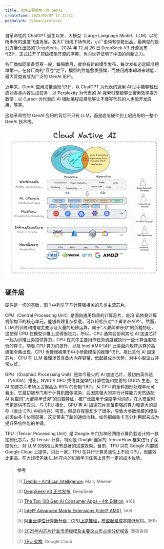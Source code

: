 ```yaml
---
title: 软件工程视角下的 GenAI
createTime: 2025/06/07 17:31:42
permalink: /genai/preface/
---
```


自革命性的 ChatGPT 诞生以来，大模型（Large Language Model，LLM）以前所未有的速度飞速发展。各大厂纷纷下场布局，小厂也频有惊艳出品。最典型的是幻方量化出品的 DeepSeek，2024 年 12 月 26 日 DeepSeek-V3 开源发布^[2]^，正式拉开了顶级模型开源的序幕，也向世界证明了中国的创新之力。

各厂商如同军备竞赛一般，每隔数月，就会有新的模型发布，每次发布必定瞄准榜单第一。在各厂商的“互卷”之下，模型的性能愈发强悍，而使用成本却越来越低，最大受益者成为广泛的 GenAI 用户。

近年来，GenAI 应用海量涌现^[3]^，以 ChatGPT 为代表的通用 AI 助手能够轻松应对各类内容生成任务；以 Perplexity 为代表的 AI 搜索引擎能够让搜索效率提升数倍；以 Cursor 为代表的 AI 辅助编程应用能够让不懂写代码的人也能开发应用，等等。

这些革命性的 GenAI 应用的背后不只有 LLM，而是底层硬件到上层应用的一整个 GenAI 技术栈。

![图 1. GenAI Stack](/imgs/genai/preface/1.genai_stack.png)

## 硬件层

硬件是一切的基础，图 1 中列举了与计算强相关的几类主流芯片。

CPU（Central Processing Unit）是面向通用场景的计算芯片，是冯·诺依曼计算机架构下的核心单元，能够处理复杂负载，可以轻松应对“*小量复杂任务*”。然而，LLM 的训练和推理主要涉及大量的矩阵运算，属于“*大量简单任务*”的负载特征，这使得 CPU 在模型训推上显得很吃力。所以，CPU 通常会协同其他 AI 加速芯片一起为训推业务提供算力，CPU 在其中主要用作任务调度或执行一些计算强度较低的算子。随着 CPU 算力的提升，以及 Intel AMX^[4]^ 此类面向矩阵运算的高级指令集出现，CPU 也慢慢被用于中小参数模型的推理^[5]^。相比其他 AI 加速芯片，CPU 在 LLM 推理场景具备大内存容量、低起建成本优势，对中小型企业非常友好。

GPU（Graphics Processing Unit）是如今最火的 AI 加速芯片，最初由英伟达（NVIDIA）推出。NVIDIA GPU 凭借其强悍的计算性能和完善的 CUDA 生态，在 AI 加速芯片市场上占据高达 89% 的份额^[6]^。从 GPU 的全称图形处理单元可看出，它最初被专门用于计算机图像渲染，后因其强大的并行计算能力天然适配 AI 负载的“*大量简单任务*”的负载特征，被广泛应用于深度学习训练，在大模型时代更是供不应求。与 CPU 相比，GPU 等 AI 加速芯片具备更强的算力和更大的显存（类比 CPU 中的内存）带宽，但显存容量却少了很多，导致大参数规模的模型必须由多卡协同部署，这又带来了新的通信消耗。如何把每张卡充分利用起来成为提升系统性能的关键。

TPU（Tensor Processing Unit）是 Google 专门为神经网络计算负载设计的一款定制化芯片，对 Tensor 计算，特别是 Google 自家的 TensorFlow 框架进行了深度优化，对 LLM 的训推业务有显著的加速效果。目前，TPU 只在 Google 内部或 Google Cloud 上提供，只此一家。TPU 在并行计算灵活性上不如 GPU，但能效比更高，在大规模包括 LLM 在内的机器学习任务上具有一定的成本优势。



> #### 参考
>
> [1] [Trends – Artificial Intelligence](https://www.bondcap.com/report/tai/), Mary Meeker
>
> [2] [DeepSeek-V3 正式发布](https://api-docs.deepseek.com/zh-cn/news/news1226), DeepSeek
>
> [3] [The Top 100 Gen AI Consumer Apps - 4th Edition](https://a16z.com/100-gen-ai-apps-4/), a16z
>
> [4] [Intel® Advanced Matrix Extensions (Intel® AMX)](https://www.intel.com/content/www/us/en/products/docs/accelerator-engines/advanced-matrix-extensions/overview.html), Intel
>
> [5] [阿里云弹性计算新升级：CPU上跑推理，模型起建成本降低50%](https://www.36kr.com/p/2605400806455937?spm=a2c6h.11547689.0.0.b4983fd2uCdfXR), 36Kr
>
> [6] [2025年AI芯片行业市场规模及主要企业市占率分析报告](https://www.chyxx.com/cyzx/1213004.html), 智研咨询
>
> [7] [TPU 架构](https://cloud.google.com/tpu/docs/system-architecture-tpu-vm?hl=zh-cn), Google Cloud
